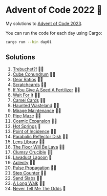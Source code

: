 # Advent of Code 2022 🌟

My solutions to [Advent of Code 2023](https://adventofcode.com/2023).

You can run the code for each day using Cargo:

```bash
cargo run --bin day01
```

## Solutions

1. [Trebuchet?!](day01) 🌟🌟
2. [Cube Conundrum](day02) 🌟🌟
3. [Gear Ratios](day03) 🌟🌟
4. [Scratchcards](day04) 🌟🌟
5. [If You Give A Seed A Fertilizer](day05) 🌟🌟
6. [Wait For It](day06) 🌟🌟
7. [Camel Cards](day07) 🌟🌟
8. [Haunted Wasteland](day08) 🌟🌟
9. [Mirage Maintenance](day09) 🌟🌟
10. [Pipe Maze](day10) 🌟🌟
11. [Cosmic Expansion](day11) 🌟🌟
12. [Hot Springs](day12) 🌟
13. [Point of Incidence](day13) 🌟🌟
14. [Parabolic Reflector Dish](day14) 🌟🌟
15. [Lens Library](day15) 🌟🌟
16. [The Floor Will Be Lava](day16) 🌟🌟
17. [Clumsy Crucible](day17) 🌟🌟
18. [Lavaduct Lagoon](day18) 🌟
19. [Aplenty](day19) 🌟🌟
20. [Pulse Propagation](day20) 🌟🌟
21. [Step Counter](day21) 🌟🌟
22. [Sand Slabs](day22) 🌟🌟
23. [A Long Walk](day23) 🌟🌟
24. [Never Tell Me The Odds](day24) 🌟
